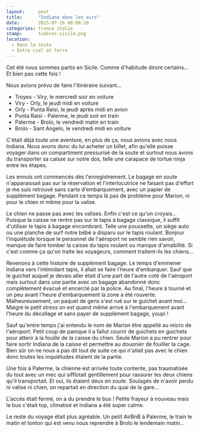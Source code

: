 ```yaml
---
layout:     post
title:      "Indiana dans les airs"
date:       2015-07-16 08:08:20
categories: france italie
stamp:      timbres-sicile.png
location:
  - Dans la soute
  - Entre ciel et terre
---
```


Cet été nous sommes partis en Sicile. Comme d'habitude diront certains...
Et bien pas cette fois !

Nous avions prévu de faire l'itinéraire suivant...

<!--more-->

* Troyes - Viry, le mercredi soir en voiture
* Viry - Orly, le jeudi midi en voiture
* Orly - Punta Raisi, le jeudi après midi en avion
* Punta Raisi - Palerme, le jeudi soir en train
* Palerme - Brolo, le vendredi matin en train
* Brolo - Sant Angelo, le vendredi midi en voiture

C'était déjà toute une aventure, en plus de ça, nous avions avec nous Indiana.
Nous avons donc du lui acheter un billet, afin qu'elle puisse voyager dans un
compartiment pressurisé de la soute et surtout nous avons du transporter sa
caisse sur notre dos, telle une carapace de tortue ninja entre les étapes.

Les ennuis ont commencés dès l'enregistrement. Le bagage en soute n'apparaissait
pas sur la réservation et l'interlocutrice ne faisant pas d'effort je me suis
retrouvé sans carte d'embarquement, avec un papier de supplément bagage. Pendant
ce temps là pas de problème pour Marion, ni pour le chien ni même pour la valise.

Le chien ne passe pas avec les valises. Enfin c'est ce qu'on croyais... Puisque
la caisse ne rentre pas sur le tapis à bagage classique, il suffit d'utiliser le
tapis à bagage encombrant. Telle une poussette, un siège auto ou une planche de
surf notre bébé a disparu sur le tapis roulant. Bonjour l'inquiétude lorsque le
personnel de l'aéroport ne semble rien savoir, manque de faire tomber la caisse
du tapis roulant ou manque d'amabilité. Si c'est comme ça qu'on traite les
voyageurs, comment traitent-ils les chiens...

Revenons à cette histoire de supplément bagage. Le temps d'emmener Indiana vers
l'intimidant tapis, il allait se faire l'heure d'embarquer. Sauf que le guichet
auquel je devais aller était d'une part de l'autre coté de l'aéroport mais
surtout dans une partie avec un bagage abandonné donc complètement évacué et
encerclé par la police. Au final, l'heure à tourné et un peu avant l'heure
d'embarquement la zone a été rouverte. Malheureusement, un paquet de gens s'est
rué sur le guichet avant moi... Malgré le petit stress on est quand même arrivé à
l'embarquement avant l'heure du décollage et sans payer de supplément bagage,
youpi !

Sauf qu'entre temps j'ai entendu le nom de Marion être appellé au micro de
l'aéroport. Petit coup de panique il a fallut courrir de guichets en guichets
pour atterir à la fouille de la caisse du chien. Seule Marion a pu rentrer pour
faire sortir Indiana de la caisse et permettre au _douanier_ de fouiller la cage.
Bien sûr on ne nous a pas dit tout de suite ce qui n'allait pas avec le chien
donc toutes les inquiétudes étaient de la partie.

Une fois à Palerme, la chienne est arrivée toute contente, pas traumatisée du tout
avec un mec qui sifflotait gentillement pour rassurer les deux chiens qu'il
transportait. Et oui, ils étaient deux en _soute_. Soulagés de n'avoir perdu ni valise
ni chien, on repartait en direction du quai de la gare...

L'accès était fermé, on a du prendre le bus ! Petite frayeur à nouveau mais le bus
c'était top, climatisé et Indiana a été super calme.

Le reste du voyage était plus agréable. Un petit AirBnB à Palerme, le train le matin
et tonton qui est venu nous reprendre à Brolo le lendemain matin...
